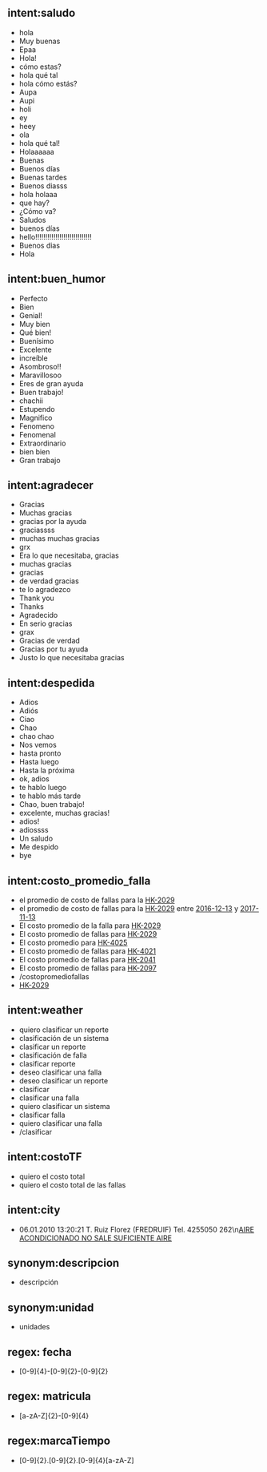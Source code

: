 ## intent:saludo
- hola
- Muy buenas
- Epaa
- Hola!
- cómo estas?
- hola qué tal
- hola cómo estás?
- Aupa
- Aupi
- holi
- ey
- heey
- ola
- hola qué tal!
- Holaaaaaa
- Buenas
- Buenos días
- Buenas tardes
- Buenos diasss
- hola holaaa
- que hay?
- ¿Cómo va?
- Saludos
- buenos días
- hello!!!!!!!!!!!!!!!!!!!!!!!!!!!!
- Buenos dias
- Hola

## intent:buen_humor
- Perfecto
- Bien
- Genial!
- Muy bien
- Qué bien!
- Buenísimo
- Excelente
- increíble
- Asombroso!!
- Maravillosoo
- Eres de gran ayuda
- Buen trabajo!
- chachii
- Estupendo
- Magnifico
- Fenomeno
- Fenomenal
- Extraordinario
- bien bien
- Gran trabajo

## intent:agradecer
- Gracias
- Muchas gracias
- gracias por la ayuda
- graciassss
- muchas muchas gracias
- grx
- Era lo que necesitaba, gracias
- muchas gracias
- gracias
- de verdad gracias
- te lo agradezco
- Thank you
- Thanks
- Agradecido
- En serio gracias
- grax
- Gracias de verdad
- Gracias por tu ayuda
- Justo lo que necesitaba gracias

## intent:despedida
- Adios
- Adiós
- Ciao
- Chao
- chao chao
- Nos vemos
- hasta pronto
- Hasta luego
- Hasta la próxima
- ok, adios
- te hablo luego
- te hablo más tarde
- Chao, buen trabajo!
- excelente, muchas gracias!
- adios!
- adiossss
- Un saludo
- Me despido
- bye

## intent:costo_promedio_falla
- el promedio de costo de fallas para la [HK-2029](matricula)
- el promedio de costo de fallas para la [HK-2029](matricula) entre [2016-12-13](fecha) y [2017-11-13](fecha)
- El costo promedio de la falla para [HK-2029](matricula)
- El costo promedio de fallas para [HK-2029](matricula)
- El costo promedio para [HK-4025](matricula)
- El costo promedio de fallas para [HK-4021](matricula)
- El costo promedio de fallas para [HK-2041](matricula)
- El costo promedio de fallas para [HK-2097](matricula)
- /costopromediofallas
- [HK-2029](matricula)

## intent:weather
- quiero clasificar un reporte
- clasificación de un sistema
- clasificar un reporte
- clasificación de falla
- clasificar reporte
- deseo clasificar una falla
- deseo clasificar un reporte
- clasificar
- clasificar una falla
- quiero clasificar un sistema
- clasificar falla
- quiero clasificar una falla
- /clasificar

## intent:costoTF
- quiero el costo total
- quiero el costo total de las fallas

## intent:city
- 06.01.2010 13:20:21 T. Ruiz Florez (FREDRUIF) Tel. 4255050 262\n[AIRE ACONDICIONADO NO SALE SUFICIENTE AIRE](descripcionReporte)

## synonym:descripcion
- descripción

## synonym:unidad
- unidades

## regex: fecha
- [0-9]{4}-[0-9]{2}-[0-9]{2}

## regex: matricula
- [a-zA-Z]{2}-[0-9]{4}

## regex:marcaTiempo
- [0-9]{2}.[0-9]{2}.[0-9]{4}[a-zA-Z]
